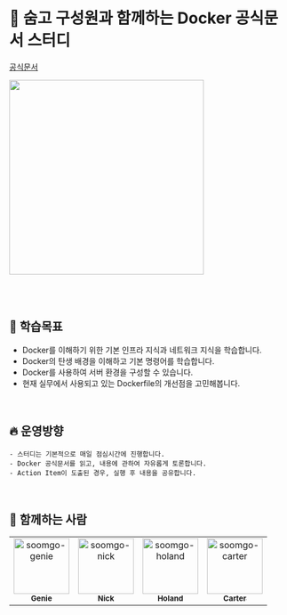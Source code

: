 # 🐳 숨고 구성원과 함께하는 Docker 공식문서 스터디

[공식문서](https://docs.docker.com/get-started/overview)

<img src="https://github.com/Soomgo-public/docker-study/assets/82315118/19fc0801-2043-4cdc-8fb5-6fd70c5d3cc8" width="350" height="350" />

<br /><br/>

## 💯 학습목표

- Docker를 이해하기 위한 기본 인프라 지식과 네트워크 지식을 학습합니다.
- Docker의 탄생 배경을 이해하고 기본 명령어를 학습합니다.
- Docker를 사용하여 서버 환경을 구성할 수 있습니다.
- 현재 실무에서 사용되고 있는 Dockerfile의 개선점을 고민해봅니다.

<br />

## 🔥 운영방향

```
- 스터디는 기본적으로 매일 점심시간에 진행합니다.
- Docker 공식문서를 읽고, 내용에 관하여 자유롭게 토론합니다.
- Action Item이 도출된 경우, 실행 후 내용을 공유합니다.
```

<br />

## 🤖 함께하는 사람

<table>
    <tr>
      <td align="center">
          <a href="https://github.com/wonjin-dev">
              <img src="https://avatars.githubusercontent.com/u/82315118?v=4" width="100;" alt="soomgo-genie"/>
              <br />
              <sub><b>Genie</b></sub>
          </a>
      </td>
      <td align="center">
          <a href="https://github.com/newnickkim">
              <img src="https://avatars.githubusercontent.com/u/129708778?v=4" width="100;" alt="soomgo-nick"/>
              <br />
              <sub><b>Nick</b></sub>
          </a>
      </td>
      <td align="center">
          <a href="https://github.com/jjm2317">
              <img src="https://avatars.githubusercontent.com/u/67041750?v=4" width="100;" alt="soomgo-holand"/>
              <br />
              <sub><b>Holand</b></sub>
          </a>
      </td>
      <td align="center">
          <a href="https://github.com/changwoolab">
              <img src="https://avatars.githubusercontent.com/u/64240134?v=4" width="100;" alt="soomgo-carter"/>
              <br />
              <sub><b>Carter</b></sub>
          </a>
      </td>
      </tr>
</table>
